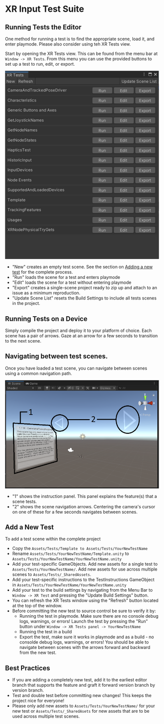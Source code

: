 # XR Input Test Suite

## Running Tests the Editor
One method for running a test is to find the appropriate scene, load it, and enter playmode.  Please also consider using teh XR Tests view.

Start by opening the XR Tests view.  This can be found from the menu bar at `Window -> XR Tests`.  From this menu you can use the provided buttons to set up a test to run, edit, or export.

![XR Tests view](./Documentation/XRTestsPanel.png "XR Tests view")

- "New" creates an empty test scene.  See the section on [Adding a new test](#Add-a-New-Test) for the complete process.
- "Run" loads the scene for a test and enters playmode
- "Edit" loads the scene for a test without entering playmode
- "Export" creates a single-scene project ready to zip up and attach to an issue as a minimum reproduction.
- "Update Scene List" resets the Build Settings to include all tests scenes in the project.

## Running Tests on a Device
Simply compile the project and deploy it to your platform of choice.  Each scene has a pair of arrows.  Gaze at an arrow for a few seconds to transition to the next scene.

## Navigating between test scenes.
Once you have loaded a test scene, you can navigate between scenes using a common navigation path.

![Navigating Scenes](./Documentation/NavigatingScenes.png "Navigating Scenes")

- "1" shows the instruction panel.  This panel explains the feature(s) that a scene tests.
- "2" shows the scene navigation arrows.  Centering the camera's cursor on one of these for a few seconds navigates between scenes.

## Add a New Test
To add a test scene within the complete project
- Copy the `Assets/Tests/Template to Assets/Tests/YourNewTestName`
- Rename `Assets/Tests/YourNewTestName/Template.unity` to `Assets/Tests/YourNewTestName/YourNewTestName.unity`
- Add your test-specific GameObjects.  Add new assets for a single test to `Assets/Tests/YourNewTestName/`. Add new assets for use across multiple scenes to `Assets/Tests/_SharedAssets`.
- Add your test-specific instructions to the TestInstructions GameObject in `Assets/Tests/YourNewTestName/YourNewTestName.unity`
- Add your test to the build settings by navigating from the Menu Bar to `Window -> XR Test` and pressing the "Update Build Settings" button.
- You can refresh the XR Tests window using the "Refresh" button located at the top of the window.
- Before committing the new test to source control be sure to verify it by:
  - Running the test in playmode.  Make sure there are no console debug logs, warnings, or errors! Launch the test by pressing the "Run" button under `Window -> XR Tests panel -> YourNewTestName`
  - Running the test in a build
  - Export the test, make sure it works in playmode and as a build - no consolde debug logs, warnings, or errors!  You should be able to navigate between scenes with the arrows forward and backward from the new test.

## Best Practices
- If you are adding a completely new test, add it to the earliest editor branch that supports the feature and graft it forward version branch by version branch.
- Test and double test before committing new changes! This keeps the project nice for everyone!
- Please only add new assets to `Assets/Tests/YourNewTestName/` for your new test or `Assets/Tests/_SharedAsets` for new assets that are to be used across multiple test scenes.
